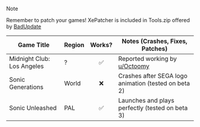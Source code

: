 > [!NOTE]
> Remember to patch your games! XePatcher is included in Tools.zip offered by [BadUpdate](https://github.com/grimdoomer/Xbox360BadUpdate/releases/latest)

| Game Title                 | Region | Works? | Notes (Crashes, Fixes, Patches) |
|----------------------------|--------|:------:|---------------------------------|
| Midnight Club: Los Angeles | ?      | ✅     | Reported working by [u/Octoomy](https://www.reddit.com/r/360hacks/comments/1j87wwc/midnight_club_los_angeles_running_on_bad_updated/) | 
| Sonic Generations          | World  | ❌     | Crashes after SEGA logo animation (tested on beta 2)|
| Sonic Unleashed            | PAL    | ✅     | Launches and plays perfectly (tested on beta 3)|
